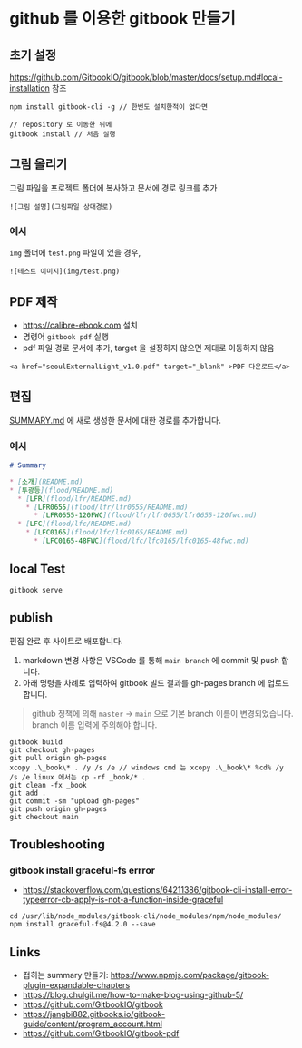 # github 를 이용한 gitbook 만들기

## 초기 설정
https://github.com/GitbookIO/gitbook/blob/master/docs/setup.md#local-installation 참조
```
npm install gitbook-cli -g // 한번도 설치한적이 없다면

// repository 로 이동한 뒤에
gitbook install // 처음 실행
```

## 그림 올리기
그림 파일을 프로젝트 폴더에 복사하고 문서에 경로 링크를 추가
```
![그림 설명](그림파일 상대경로)
```

### 예시
`img` 폴더에 `test.png` 파일이 있을 경우,
```
![테스트 이미지](img/test.png)
```

## PDF 제작
* https://calibre-ebook.com 설치
* 명령어 `gitbook pdf` 실행
* pdf 파일 경로 문서에 추가, target 을 설정하지 않으면 제대로 이동하지 않음
```
<a href="seoulExternalLight_v1.0.pdf" target="_blank" >PDF 다운로드</a>
```

## 편집
[SUMMARY.md](SUMMARY.md) 에 새로 생성한 문서에 대한 경로를 추가합니다.

### 예시
```markdown
# Summary

* [소개](README.md)
* [투광등](flood/README.md)
  * [LFR](flood/lfr/README.md)
    * [LFR0655](flood/lfr/lfr0655/README.md)
      * [LFR0655-120FWC](flood/lfr/lfr0655/lfr0655-120fwc.md)
  * [LFC](flood/lfc/README.md)
    * [LFC0165](flood/lfc/lfc0165/README.md)
      * [LFC0165-48FWC](flood/lfc/lfc0165/lfc0165-48fwc.md)
```

## local Test
```
gitbook serve
```

## publish
편집 완료 후 사이트로 배포합니다.

1. markdown 변경 사항은 VSCode 를 통해 `main branch` 에 commit 및 push 합니다.
1. 아래 명령을 차례로 입력하여 gitbook 빌드 결과를 gh-pages branch 에 업로드 합니다.

> github 정책에 의해 `master` → `main` 으로 기본 branch 이름이 변경되었습니다. branch 이름 입력에 주의해야 합니다.

```
gitbook build
git checkout gh-pages
git pull origin gh-pages
xcopy .\_book\* . /y /s /e // windows cmd 는 xcopy .\_book\* %cd% /y /s /e linux 에서는 cp -rf _book/* .
git clean -fx _book
git add .
git commit -sm "upload gh-pages"
git push origin gh-pages
git checkout main
```

## Troubleshooting
### gitbook install graceful-fs errror
* https://stackoverflow.com/questions/64211386/gitbook-cli-install-error-typeerror-cb-apply-is-not-a-function-inside-graceful
```
cd /usr/lib/node_modules/gitbook-cli/node_modules/npm/node_modules/
npm install graceful-fs@4.2.0 --save
```

## Links
* 접히는 summary 만들기: https://www.npmjs.com/package/gitbook-plugin-expandable-chapters
* https://blog.chulgil.me/how-to-make-blog-using-github-5/
* https://github.com/GitbookIO/gitbook
* https://jangbi882.gitbooks.io/gitbook-guide/content/program_account.html
* https://github.com/GitbookIO/gitbook-pdf
